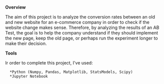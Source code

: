 <b> Overview </b>

The aim of this project is to analyze the conversion rates between an old and new website for an e-commerce company in order to check if the website change makes sense. Therefore, by analyzing the results of an AB Test, the goal is to help the company understand if they should implement the new page, keep the old page, or perhaps run the experiment longer to make their decision.

<b> Tools </b>

Ir order to complete this project, I've used:

      *Python (Numpy, Pandas, Matplotlib, StatsModels, Scipy)
      *Jupyter Notebook
